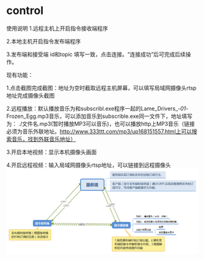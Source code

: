 # control
使用说明
1.远程主机上开启指令接收端程序

2.本地主机开启指令发布端程序

3.发布端和接受端 id和topic 填写一致，点击连接。“连接成功”后可完成后续操作。

现有功能：

1.点击截图完成截图：地址为空时截取远程主机屏幕，可以填写局域网摄像头rtsp地址完成摄像头截图

2.远程播放：默认播放音乐为和subscribl.exe程序一起的Lame_Drivers_-_01_-Frozen_Egg.mp3音乐，可以添加音乐到subscrible.exe同一文件下，地址填写为：  ./文件名.mp3(暂时播放MP3可以音乐)，也可以播放http上MP3音乐（链接必须为音乐外联地址。http://www.333ttt.com/mp3/up168151557.html上可以搜索音乐，找到外联音乐地址）

3.开启本地视频：显示本机摄像头画面

4.开启远程视频：输入局域网摄像头rtsp地址，可以链接到远程摄像头
![image](https://github.com/jiazhiguy/control/blob/master/frame)